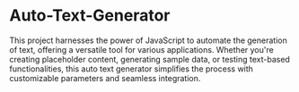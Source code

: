 # Auto-Text-Generator
This project harnesses the power of JavaScript to automate the generation of text, offering a versatile tool for various applications. Whether you're creating placeholder content, generating sample data, or testing text-based functionalities, this auto text generator simplifies the process with customizable parameters and seamless integration.
